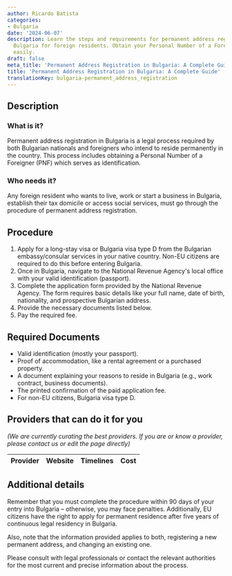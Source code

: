 ```yaml
---
author: Ricardo Batista
categories:
- Bulgaria
date: '2024-06-07'
description: Learn the steps and requirements for permanent address registration in
  Bulgaria for foreign residents. Obtain your Personal Number of a Foreigner (PNF)
  easily.
draft: false
meta_title: 'Permanent Address Registration in Bulgaria: A Complete Guide'
title: 'Permanent Address Registration in Bulgaria: A Complete Guide'
translationKey: bulgaria-permanent_address_registration
---
```


## Description
### What is it?
Permanent address registration in Bulgaria is a legal process required by both Bulgarian nationals and foreigners who intend to reside permanently in the country. This process includes obtaining a Personal Number of a Foreigner (PNF) which serves as identification.

### Who needs it?
Any foreign resident who wants to live, work or start a business in Bulgaria, establish their tax domicile or access social services, must go through the procedure of permanent address registration.

## Procedure
1. Apply for a long-stay visa or Bulgaria visa type D from the Bulgarian embassy/consular services in your native country. Non-EU citizens are required to do this before entering Bulgaria.
2. Once in Bulgaria, navigate to the National Revenue Agency's local office with your valid identification (passport).
3. Complete the application form provided by the National Revenue Agency. The form requires basic details like your full name, date of birth, nationality, and prospective Bulgarian address.
4. Provide the necessary documents listed below.
5. Pay the required fee.

## Required Documents
- Valid identification (mostly your passport).
- Proof of accommodation, like a rental agreement or a purchased property.
- A document explaining your reasons to reside in Bulgaria (e.g., work contract, business documents).
- The printed confirmation of the paid application fee.
- For non-EU citizens, Bulgaria visa type D.

## Providers that can do it for you

_(We are currently curating the best providers. If you are or know a provider, please contact us or edit the page directly)_

| Provider        |     Website     |     Timelines    |       Cost      |
| --------------- | --------------- |  :-------------: | :-------------: |

## Additional details
Remember that you must complete the procedure within 90 days of your entry into Bulgaria – otherwise, you may face penalties. Additionally, EU citizens have the right to apply for permanent residence after five years of continuous legal residency in Bulgaria.

Also, note that the information provided applies to both, registering a new permanent address, and changing an existing one.

Please consult with legal professionals or contact the relevant authorities for the most current and precise information about the process.
